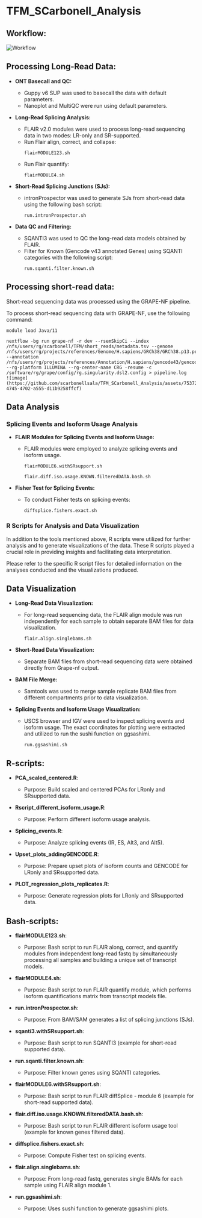 # TFM_SCarbonell_Analysis

## Workflow:

![Workflow](workflow.png)

## Processing Long-Read Data:

- **ONT Basecall and QC:**
  - Guppy v6 SUP was used to basecall the data with default parameters.
  - Nanoplot and MultiQC were run using default parameters.

- **Long-Read Splicing Analysis:**
  - FLAIR v2.0 modules were used to process long-read sequencing data in two modes: LR-only and SR-supported.
  - Run Flair align, correct, and collapse:
    ```
    flairMODULE123.sh
    ```
  - Run Flair quantify:
    ```
    flairMODULE4.sh
    ```

- **Short-Read Splicing Junctions (SJs):**
  - intronProspector was used to generate SJs from short-read data using the following bash script:
    ```
    run.intronProspector.sh
    ```

- **Data QC and Filtering:**
  - SQANTI3 was used to QC the long-read data models obtained by FLAIR.
  - Filter for Known (Gencode v43 annotated Genes) using SQANTI categories with the following script:
    ```
    run.sqanti.filter.known.sh
    ```

## Processing short-read data:

Short-read sequencing data was processed using the GRAPE-NF pipeline.

To process short-read sequencing data with GRAPE-NF, use the following command:

```
module load Java/11

nextflow -bg run grape-nf -r dev --rsemSkipCi --index /nfs/users/rg/scarbonell/TFM/short_reads/metadata.tsv --genome /nfs/users/rg/projects/references/Genome/H.sapiens/GRCh38/GRCh38.p13.primary_assembly.genome.fa.gz --annotation /nfs/users/rg/projects/references/Annotation/H.sapiens/gencode43/gencode.v43.primary_assembly.annotation.gtf.gz --rg-platform ILLUMINA --rg-center-name CRG -resume -c /software/rg/grape/config/rg.singularity.dsl2.config > pipeline.log
![image](https://github.com/scarbonellsala/TFM_SCarbonell_Analysis/assets/75372182/7b347584-4745-4702-a555-d11b9258ffcf)
```

## Data Analysis

### Splicing Events and Isoform Usage Analysis

- **FLAIR Modules for Splicing Events and Isoform Usage:**
  - FLAIR modules were employed to analyze splicing events and isoform usage.

    ```
    flairMODULE6.withSRsupport.sh
    ```

    ```
    flair.diff.iso.usage.KNOWN.filteredDATA.bash.sh
    ```

- **Fisher Test for Splicing Events:**
  - To conduct Fisher tests on splicing events:

    ```
    diffsplice.fishers.exact.sh
    ```

### R Scripts for Analysis and Data Visualization

In addition to the tools mentioned above, R scripts were utilized for further analysis and to generate visualizations of the data. These R scripts played a crucial role in providing insights and facilitating data interpretation.

Please refer to the specific R script files for detailed information on the analyses conducted and the visualizations produced.


## Data Visualization

- **Long-Read Data Visualization:**
  - For long-read sequencing data, the FLAIR align module was run independently for each sample to obtain separate BAM files for data visualization.

    ```
    flair.align.singlebams.sh
    ```

- **Short-Read Data Visualization:**
  - Separate BAM files from short-read sequencing data were obtained directly from Grape-nf output.

- **BAM File Merge:**
  - Samtools was used to merge sample replicate BAM files from different compartments prior to data visualization.

- **Splicing Events and Isoform Usage Visualization:**
  - USCS browser and IGV were used to inspect splicing events and isoform usage. The exact coordinates for plotting were extracted and utilized to run the sushi function on ggsashimi.

    ```
    run.ggsashimi.sh
    ```

## R-scripts:

- **PCA_scaled_centered.R**:
  - Purpose: Build scaled and centered PCAs for LRonly and SRsupported data.

- **Rscript_different_isoform_usage.R**:
  - Purpose: Perform different isoform usage analysis.

- **Splicing_events.R**:
  - Purpose: Analyze splicing events (IR, ES, Alt3, and Alt5).

- **Upset_plots_addingGENCODE.R**:
  - Purpose: Prepare upset plots of isoform counts and GENCODE for LRonly and SRsupported data.

- **PLOT_regression_plots_replicates.R**:
  - Purpose: Generate regression plots for LRonly and SRsupported data.

## Bash-scripts:

- **flairMODULE123.sh**:
  - Purpose: Bash script to run FLAIR along, correct, and quantify modules from independent long-read fastq by simultaneously processing all samples and building a unique set of transcript models.

- **flairMODULE4.sh**:
  - Purpose: Bash script to run FLAIR quantify module, which performs isoform quantifications matrix from transcript models file.

- **run.intronProspector.sh**:
  - Purpose: From BAM/SAM generates a list of splicing junctions (SJs).

- **sqanti3.withSRsupport.sh**:
  - Purpose: Bash script to run SQANTI3 (example for short-read supported data).

- **run.sqanti.filter.known.sh**:
  - Purpose: Filter known genes using SQANTI categories.

- **flairMODULE6.withSRsupport.sh**:
  - Purpose: Bash script to run FLAIR diffSplice - module 6 (example for short-read supported data).

- **flair.diff.iso.usage.KNOWN.filteredDATA.bash.sh**:
  - Purpose: Bash script to run FLAIR different isoform usage tool (example for known genes filtered data).

- **diffsplice.fishers.exact.sh**:
  - Purpose: Compute Fisher test on splicing events.

- **flair.align.singlebams.sh**:
  - Purpose: From long-read fastq, generates single BAMs for each sample using FLAIR align module 1.

- **run.ggsashimi.sh**:
  - Purpose: Uses sushi function to generate ggsashimi plots.

